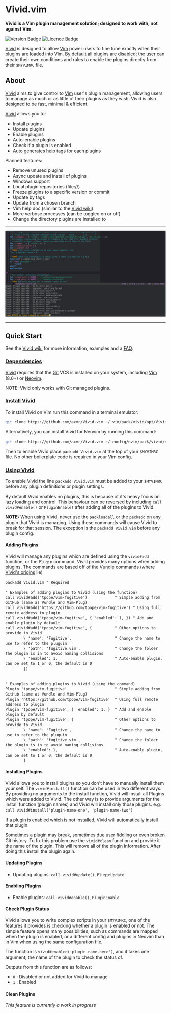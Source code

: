 # Vivid.vim

**Vivid is a Vim plugin management solution; designed to work with, not against Vim.**

<!-- Badges made using https://shields.io/ -->
[![Version Badge](https://img.shields.io/badge/Version-v1.0.0-brightgreen.svg)](https://github.com/axvr/Vivid.vim/releases)
[![Licence Badge](https://img.shields.io/badge/Licence-MIT-blue.svg)](https://github.com/axvr/Vivid.vim/blob/master/LICENCE)


[Vivid] is designed to allow [Vim] power users to fine tune exactly when their plugins are loaded into Vim. By default all plugins are disabled; the user can create their own conditions and rules to enable the plugins directly from their ```$MYVIMRC``` file.


## About

[Vivid] aims to give control to [Vim] user's plugin management, allowing users to manage as much or as little of their plugins as they wish. Vivid is also designed to be fast, minimal & efficient.


[Vivid] allows you to:

* Install plugins
* Update plugins
* Enable plugins
* Auto-enable plugins
* Check if a plugin is enabled
* Auto generates [help tags] for each plugins

Planned features:

* Remove unused plugins
* Async update and install of plugins
* Windows support
* Local plugin repositories (file://)
* Freeze plugins to a specific version or commit
* Update by tags
* Update from a chosen branch
* Vim help doc (similar to the [Vivid wiki])
* More verbose processes (can be toggled on or off)
* Change the directory plugins are installed to


---


![Vivid Updating Plugins](screenshots/vivid-update.png)


---


## Quick Start

See the [Vivid wiki] for more information, examples and a [FAQ].

### [Dependencies](https://github.com/axvr/Vivid.vim/wiki/Installing-Vivid#what-dependencies-does-vivid-require)

[Vivid] requires that the [Git] VCS is installed on your system, including [Vim] (8.0+) or [Neovim].

NOTE: Vivid only works with Git managed plugins.


### [Install Vivid]

To install Vivid on Vim run this command in a terminal emulator:

```bash
git clone https://github.com/axvr/Vivid.vim ~/.vim/pack/vivid/opt/Vivid.vim
```

Alternatively, you can install Vivid for Neovim by running this command:

```bash
git clone https://github.com/axvr/Vivid.vim ~/.config/nvim/pack/vivid/opt/Vivid.vim
```

Then to enable Vivid place ``packadd Vivid.vim`` at the top of your ``$MYVIMRC`` file. No other boilerplate code is required in your Vim config.


### [Using Vivid]

To enable Vivid the line `packadd Vivid.vim` must be added to your `$MYVIMRC` before any plugin definitions or plugin settings.

By default Vivid enables no plugins, this is because of it's heavy focus on lazy loading and control. This behaviour can be reversed by including `call vivid#enable()` or `PluginEnable!` after adding all of the plugins to Vivid.

**NOTE:** When using Vivid, never use the ``packloadall`` or the ``packadd`` on any plugin that Vivid is managing. Using these commands will cause Vivid to break for that session. The exception is the ``packadd Vivid.vim`` before any plugin config.

#### Adding Plugins

Vivid will manage any plugins which are defined using the ``vivid#add`` function, or the `Plugin` command. Vivid provides many options when adding plugins. The commands are based off of the [Vundle] commands (where [Vivid's origins] lie)

```vim
packadd Vivid.vim " Required

" Examples of adding plugins to Vivid (using the function)
call vivid#add('tpope/vim-fugitive')            " Simple adding from GitHub (same as Vundle and Vim-Plug)
call vivid#add('https://github.com/tpope/vim-fugitive') " Using full remote address to plugin
call vivid#add('tpope/vim-fugitive', { 'enabled': 1, }) " Add and enable plugin by default
call vivid#add('tpope/vim-fugitive', {          " Other options to provide to Vivid
        \ 'name': 'Fugitive',                   " Change the name to use to refer to the pluguin
        \ 'path': 'fugitive.vim',               " Change the folder the plugin is in to avoid naming collisions
        \ 'enabled': 1,                         " Auto-enable plugin, can be set to 1 or 0, the default is 0
        })


" Examples of adding plugins to Vivid (using the command)
Plugin 'tpope/vim-fugitive'                     " Simple adding from GitHub (same as Vundle and Vim-Plug)
Plugin 'https://github.com/tpope/vim-fugitive'  " Using full remote address to plugin
Plugin 'tpope/vim-fugitive', { 'enabled': 1, }  " Add and enable plugin by default
Plugin 'tpope/vim-fugitive', {                  " Other options to provide to Vivid
        \ 'name': 'Fugitive',                   " Change the name to use to refer to the pluguin
        \ 'path': 'fugitive.vim',               " Change the folder the plugin is in to avoid naming collisions
        \ 'enabled': 1,                         " Auto-enable plugin, can be set to 1 or 0, the default is 0
        }
```

#### Installing Plugins

Vivid allows you to install plugins so you don't have to manually install them your self. The ``vivid#install()`` function can be used in two different ways. By providing no arguments to the install function, Vivid will install all Plugins which were added to Vivid. The other way is to provide arguments for the install function (plugin names) and Vivid will install only those plugins. e.g. ``call vivid#install('plugin-name-one', 'plugin-name-two')``

If a plugin is enabled which is not installed, Vivid will automatically install that plugin.

Sometimes a plugin may break, sometimes due user fiddling or even broken Git history. To fix this problem use the ``vivid#clean`` function and provide it the name of the plugin. This will remove all of the plugin information. After doing this install the plugin again.


#### Updating Plugins

* Updating plugins: `call vivid#update()`, `PluginUpdate`

#### Enabling Plugins

* Enable plugins: `call vivid#enable()`, `PluginEnable`

#### Check Plugin Status

Vivid allows you to write complex scripts in your ``$MYVIMRC``, one of the features it provides is checking whether a plugin is enabled or not. The simple feature opens many possibilities, such as commands are mapped when the plugin is enabled, or a different config and plugins in Neovim than in Vim when using the same configuration file.

The function is ``vivid#enabled('plugin-name-here')``, and it takes one argument, the name of the plugin to check the status of.

Outputs from this function are as follows:
* `0` : Disabled or not added for Vivid to manage
* `1` : Enabled


#### Clean Plugins

*This feature is currently a work in progress*


<!-- Links -->

[Vivid]:https://github.com/axvr/Vivid.vim
[Git]:http://git-scm.com
[Vim]:http://www.vim.org
[Neovim]:https://neovim.io
[runtime path]:http://vimdoc.sourceforge.net/htmldoc/options.html#%27runtimepath%27
[help tags]:http://vimdoc.sourceforge.net/htmldoc/helphelp.html#:helptags
[Vivid wiki]:https://github.com/axvr/Vivid.vim/wiki
[Dependencies]:https://github.com/axvr/Vivid.vim/wiki/Installing-Vivid#what-dependencies-does-vivid-require
[Install Vivid]:https://github.com/axvr/Vivid.vim/wiki/Installing-Vivid#how-do-i-install-vivid
[Using Vivid]:https://github.com/axvr/Vivid.vim/wiki/Managing-Plugins
[FAQ]:https://github.com/axvr/Vivid.vim/wiki/FAQ
[Vivid's origins]:https://github.com/axvr/Vivid-Legacy.vim
[Vundle]:https://github.com/VundleVim/Vundle.vim

